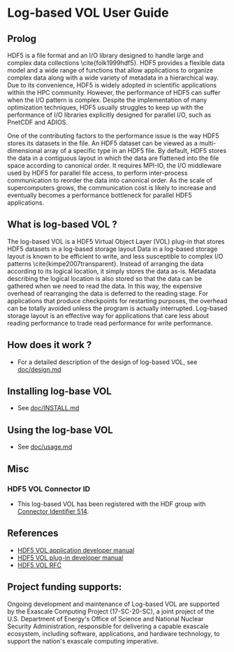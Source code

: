 # Log-based VOL User Guide

## Prolog

HDF5 is a file format and an I/O library designed to handle large and complex data collections \cite{folk1999hdf5}.
HDF5 provides a flexible data model and a wide range of functions that allow applications to organize complex data along with a wide variety of metadata in a hierarchical way.
Due to its convenience, HDF5 is widely adopted in scientific applications within the HPC community.
However, the performance of HDF5 can suffer when the I/O pattern is complex.
Despite the implementation of many optimization techniques, HDF5 usually struggles to keep up with the performance of I/O libraries explicitly designed for parallel I/O, such as PnetCDF and ADIOS.

One of the contributing factors to the performance issue is the way HDF5 stores its datasets in the file.
An HDF5 dataset can be viewed as a multi-dimensional array of a specific type in an HDF5 file.
By default, HDF5 stores the data in a contiguous layout in which the data are flattened into the file space according to canonical order.
It requires MPI-IO, the I/O middleware used by HDF5 for parallel file access, to perform inter-process communication to reorder the data into canonical order. 
As the scale of supercomputers grows, the communication cost is likely to increase and eventually becomes a performance bottleneck for parallel HDF5 applications. 

## What is log-based VOL ?

The log-based VOL is a HDF5 Virtual Object Layer (VOL) plug-in that stores HDF5 datasets in a log-based storage layout
Data in a log-based storage layout is known to be efficient to write, and less susceptible to complex I/O patterns \cite{kimpe2007transparent}.
Instead of arranging the data according to its logical location, it simply stores the data as-is.
Metadata describing the logical location is also stored so that the data can be gathered when we need to read the data.
In this way, the expensive overhead of rearranging the data is deferred to the reading stage.
For applications that produce checkpoints for restarting purposes, the overhead can be totally avoided unless the program is actually interrupted.
Log-based storage layout is an effective way for applications that care less about reading performance to trade read performance for write performance.

## How does it work ?
* For a detailed description of the design of log-based VOL, see [doc/design.md](doc/design.md)

## Installing log-base VOL
* See [doc/INSTALL.md](doc/INSTALL.md)

## Using the log-base VOL
* See [doc/usage.md](doc/usage.md)

## Misc
### HDF5 VOL Connector ID
* This log-based VOL has been registered with the HDF group with [Connector Identifier 514](https://portal.hdfgroup.org/display/support/Registered+VOL+Connectors).

## References
* [HDF5 VOL application developer manual](https://github.com/HDFGroup/hdf5doc/raw/vol_docs/RFCs/HDF5/VOL/user_guide/vol_user_guide.pdf)
* [HDF5 VOL plug-in developer manual](https://github.com/HDFGroup/hdf5doc/raw/vol_docs/RFCs/HDF5/VOL/connector_author_guide/vol_connector_author_guide.pdf)
* [HDF5 VOL RFC](https://github.com/HDFGroup/hdf5doc/raw/vol_docs/RFCs/HDF5/VOL/RFC/RFC_VOL.pdf)

## Project funding supports:
Ongoing development and maintenance of Log-based VOL are supported by the Exascale Computing Project (17-SC-20-SC), a joint project of the U.S. Department of Energy's Office of Science and National Nuclear Security Administration, responsible for delivering a capable exascale ecosystem, including software, applications, and hardware technology, to support the nation's exascale computing imperative.
